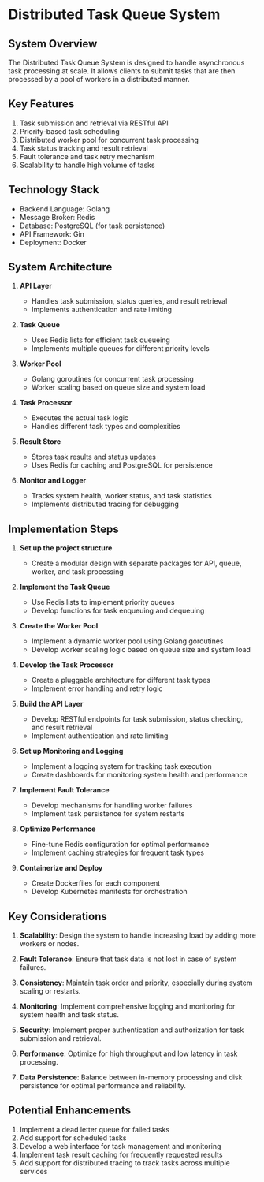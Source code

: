 # Distributed Task Queue System

## System Overview
The Distributed Task Queue System is designed to handle asynchronous task processing at scale. It allows clients to submit tasks that are then processed by a pool of workers in a distributed manner.

## Key Features
1. Task submission and retrieval via RESTful API
2. Priority-based task scheduling
3. Distributed worker pool for concurrent task processing
4. Task status tracking and result retrieval
5. Fault tolerance and task retry mechanism
6. Scalability to handle high volume of tasks

## Technology Stack
- Backend Language: Golang
- Message Broker: Redis
- Database: PostgreSQL (for task persistence)
- API Framework: Gin
- Deployment: Docker

## System Architecture

1. **API Layer**
   - Handles task submission, status queries, and result retrieval
   - Implements authentication and rate limiting

2. **Task Queue**
   - Uses Redis lists for efficient task queueing
   - Implements multiple queues for different priority levels

3. **Worker Pool**
   - Golang goroutines for concurrent task processing
   - Worker scaling based on queue size and system load

4. **Task Processor**
   - Executes the actual task logic
   - Handles different task types and complexities

5. **Result Store**
   - Stores task results and status updates
   - Uses Redis for caching and PostgreSQL for persistence

6. **Monitor and Logger**
   - Tracks system health, worker status, and task statistics
   - Implements distributed tracing for debugging

## Implementation Steps

1. **Set up the project structure**
   - Create a modular design with separate packages for API, queue, worker, and task processing

2. **Implement the Task Queue**
   - Use Redis lists to implement priority queues
   - Develop functions for task enqueuing and dequeuing

3. **Create the Worker Pool**
   - Implement a dynamic worker pool using Golang goroutines
   - Develop worker scaling logic based on queue size and system load

4. **Develop the Task Processor**
   - Create a pluggable architecture for different task types
   - Implement error handling and retry logic

5. **Build the API Layer**
   - Develop RESTful endpoints for task submission, status checking, and result retrieval
   - Implement authentication and rate limiting

6. **Set up Monitoring and Logging**
   - Implement a logging system for tracking task execution
   - Create dashboards for monitoring system health and performance

7. **Implement Fault Tolerance**
   - Develop mechanisms for handling worker failures
   - Implement task persistence for system restarts

8. **Optimize Performance**
   - Fine-tune Redis configuration for optimal performance
   - Implement caching strategies for frequent task types

9. **Containerize and Deploy**
   - Create Dockerfiles for each component
   - Develop Kubernetes manifests for orchestration

## Key Considerations

1. **Scalability**: Design the system to handle increasing load by adding more workers or nodes.

2. **Fault Tolerance**: Ensure that task data is not lost in case of system failures.

3. **Consistency**: Maintain task order and priority, especially during system scaling or restarts.

4. **Monitoring**: Implement comprehensive logging and monitoring for system health and task status.

5. **Security**: Implement proper authentication and authorization for task submission and retrieval.

6. **Performance**: Optimize for high throughput and low latency in task processing.

7. **Data Persistence**: Balance between in-memory processing and disk persistence for optimal performance and reliability.

## Potential Enhancements

1. Implement a dead letter queue for failed tasks
2. Add support for scheduled tasks
3. Develop a web interface for task management and monitoring
4. Implement task result caching for frequently requested results
5. Add support for distributed tracing to track tasks across multiple services
